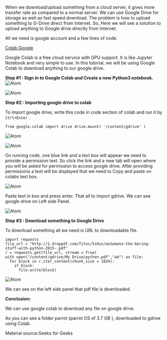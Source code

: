 When we download/upload something from a cloud server, it gives more transfer rate as compared to a normal server. We can use Google Drive for storage as well as fast speed download. The problem is how to upload something to G-Drive direct from Internet. So, Here we will see a solution to upload anything to Google drive directly from Internet.

All we need is google account and a few lines of code.

[Colab Google](https://colab.research.google.com/notebooks/intro.ipynb)

Google Colab is a free cloud service with GPU support. It is like Jupyter Notebook and very simple to use. In this tutorial, we will be using Google Colab to download anything to our google drive.

**Step #1 : Sign in to Google Colab and Create a new Python3 notebook.**
![Atom](https://i.imgur.com/8Qu5ivW.png)

![Atom](https://i.imgur.com/QZzfIiJ.png)

**Step #2 : Importing google drive to colab**

To import google drive, write this code in code section of colab and run it by `Ctrl+Enter` .

`from google.colab import drive
drive.mount( '/content/gdrive' )`

![Atom](https://i.imgur.com/vyNxcAO.png)

![Atom](https://i.imgur.com/ZVmz6jR.png)

On running code, one blue link and a text box will appear we need to provide a permission text. So click the link and a new tab will open where you will be asked for permission to access google drive. After providing permissions a text will be displayed that we need to Copy and paste on colabs text box.

![Atom](https://i.imgur.com/yZbWnSh.png)

Paste text in box and press enter. That all to import gdrive. We can see google drive on Left side Panel.

![Atom](https://i.imgur.com/whlXOFZ.png)

**Step #3 : Download something to Google Drive**

To download something all we need is URL to downloadable file.

```
import requests
file_url = "http://1.droppdf.com/files/5iHzx/automate-the-boring-stuff-with-python-2015-.pdf"
r = requests.get(file_url, stream = True)
with open("/content/gdrive/My Drive/python.pdf","wb") as file:
  for block in r.iter_content(chunk_size = 1024):
    if block:
      file.write(block)
```

![Atom](https://i.imgur.com/KQGMrKI.png)

We can see on the left side panel that pdf file is downloaded.

**Conclusion:**

We can use google colab to download any file on google drive.

As you can see a folder parrot (parrot OS of 3.7 GB ), downloaded to gdrive using Colab.

Material source:Geeks for Geeks

